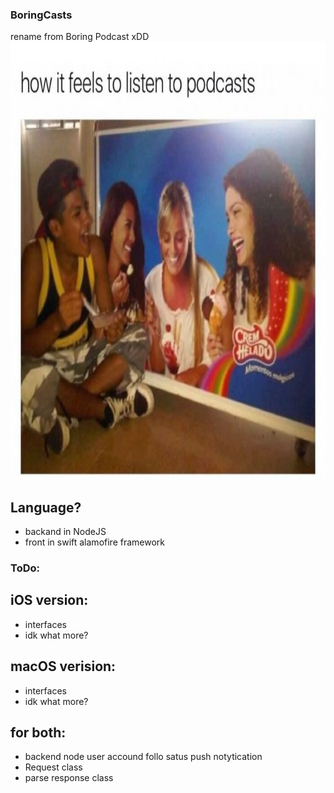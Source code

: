 ### BoringCasts
rename from Boring Podcast xDD
<img src="/img/icon.png" height="700" width="605" />

## Language?
* backand in NodeJS
* front in swift alamofire framework




### ToDo:
## iOS version:
* interfaces
* idk what more?
## macOS verision:
* interfaces
* idk what more?
## for both:
* backend node user accound follo satus push notytication
* Request class
* parse response class
